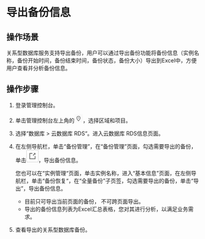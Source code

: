 # 导出备份信息<a name="rds_05_pg_0035"></a>

## 操作场景<a name="zh-cn_topic_0171122517_section246265955612"></a>

关系型数据库服务支持导出备份，用户可以通过导出备份功能将备份信息（实例名称，备份开始时间，备份结束时间，备份状态，备份大小）导出到Excel中，方便用户查看并分析备份信息。

## 操作步骤<a name="zh-cn_topic_0171122517_section666541125419"></a>

1.  登录管理控制台。
2.  单击管理控制台左上角的![](figures/Region灰色图标.png)，选择区域和项目。
3.  选择“数据库  \>  云数据库 RDS“。进入云数据库 RDS信息页面。
4.  在左侧导航栏，单击“备份管理”，在“备份管理”页面，勾选需要导出的备份，单击![](figures/导出备份信息-31.png)，导出备份信息。

    您也可以在“实例管理“页面，单击实例名称，进入“基本信息”页面，在左侧导航栏，单击“备份恢复“，在“全量备份”子页签，勾选需要导出的备份，单击“导出”，导出备份信息。

    -   目前只可导出当前页面的备份， 不可跨页面导出。
    -   导出的备份信息列表为Excel汇总表格，您对其进行分析，以满足业务需求。

5.  查看导出的关系型数据库备份。

